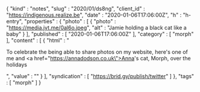 {
  "kind" : "notes",
  "slug" : "2020/01/ds8ng",
  "client_id" : "https://indigenous.realize.be",
  "date" : "2020-01-06T17:06:00Z",
  "h" : "h-entry",
  "properties" : {
    "photo" : [ {
      "photo" : "https://media.jvt.me/0al6o.jpeg",
      "alt" : "Jamie holding a black cat like a baby"
    } ],
    "published" : [ "2020-01-06T17:06:00Z" ],
    "category" : [ "morph" ],
    "content" : [ {
      "html" : "<p>To celebrate the being able to share photos on my website, here's one of me and <a href=\"https://annadodson.co.uk\">Anna</a>'s cat, Morph, over the holidays</p>",
      "value" : ""
    } ],
    "syndication" : [ "https://brid.gy/publish/twitter" ]
  },
  "tags" : [ "morph" ]
}
